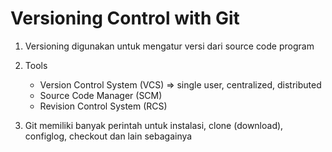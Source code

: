 # Versioning Control with Git

1. Versioning digunakan untuk mengatur versi dari source code program

2. Tools
   - Version Control System (VCS) => single user, centralized, distributed
   - Source Code Manager (SCM)
   - Revision Control System (RCS)

3. Git memiliki banyak perintah untuk instalasi, clone (download), configlog, checkout dan lain sebagainya
